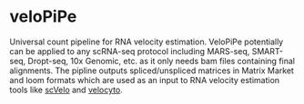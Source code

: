 # veloPiPe
Universal count pipeline for RNA velocity estimation. VeloPiPe potentially can be applied to any scRNA-seq protocol including MARS-seq, SMART-seq, Dropt-seq, 10x Genomic, etc. as it only needs bam files containing final alignments. The pipline outputs spliced/unspliced matrices in Matrix Market and loom formats which are used as an input to RNA velocity estimation tools like [scVelo](https://scvelo.readthedocs.io/) and [velocyto](https://velocyto.org/).
